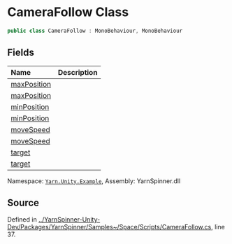 # CameraFollow Class


```csharp
public class CameraFollow : MonoBehaviour, MonoBehaviour
```



## Fields
|Name|Description|
|:---|:---|
|[maxPosition](/api/csharp/yarn.unity.example/camerafollow.maxposition.md)||
|[maxPosition](/api/csharp/yarn.unity.example/camerafollow.maxposition.md)||
|[minPosition](/api/csharp/yarn.unity.example/camerafollow.minposition.md)||
|[minPosition](/api/csharp/yarn.unity.example/camerafollow.minposition.md)||
|[moveSpeed](/api/csharp/yarn.unity.example/camerafollow.movespeed.md)||
|[moveSpeed](/api/csharp/yarn.unity.example/camerafollow.movespeed.md)||
|[target](/api/csharp/yarn.unity.example/camerafollow.target.md)||
|[target](/api/csharp/yarn.unity.example/camerafollow.target.md)||
<div class="class-metadata">

Namespace: [`Yarn.Unity.Example`](/api/csharp/yarn.unity.example/README.md), Assembly: YarnSpinner.dll
</div>

## Source
Defined in [../YarnSpinner-Unity-Dev/Packages/YarnSpinner/Samples~/Space/Scripts/CameraFollow.cs](https://github.com/YarnSpinnerTool/YarnSpinner-Unity//blob/develop/Samples~/Space/Scripts/CameraFollow.cs#L37), line 37.
